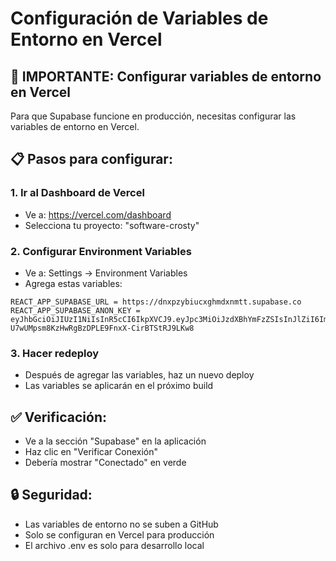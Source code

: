 # Configuración de Variables de Entorno en Vercel

## 🚨 IMPORTANTE: Configurar variables de entorno en Vercel

Para que Supabase funcione en producción, necesitas configurar las variables de entorno en Vercel.

## 📋 Pasos para configurar:

### 1. Ir al Dashboard de Vercel
- Ve a: https://vercel.com/dashboard
- Selecciona tu proyecto: "software-crosty"

### 2. Configurar Environment Variables
- Ve a: Settings → Environment Variables
- Agrega estas variables:

```
REACT_APP_SUPABASE_URL = https://dnxpzybiucxghmdxnmtt.supabase.co
REACT_APP_SUPABASE_ANON_KEY = eyJhbGciOiJIUzI1NiIsInR5cCI6IkpXVCJ9.eyJpc3MiOiJzdXBhYmFzZSIsInJlZiI6ImRueHB6eWJpdWN4Z2htZHhubXR0Iiwicm9sZSI6ImFub24iLCJpYXQiOjE3NTgwNTU2NTQsImV4cCI6MjA3MzYzMTY1NH0.Q-U7wUMpsm8KzHwRgBzDPLE9FnxX-CirBTStRJ9LKw8
```

### 3. Hacer redeploy
- Después de agregar las variables, haz un nuevo deploy
- Las variables se aplicarán en el próximo build

## ✅ Verificación:
- Ve a la sección "Supabase" en la aplicación
- Haz clic en "Verificar Conexión"
- Debería mostrar "Conectado" en verde

## 🔒 Seguridad:
- Las variables de entorno no se suben a GitHub
- Solo se configuran en Vercel para producción
- El archivo .env es solo para desarrollo local
